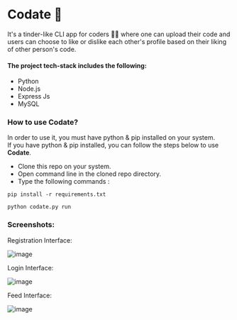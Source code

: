 # Codate 💑

It's a tinder-like CLI app for coders 👨‍💻 where one can upload their code and users can choose to like or dislike each other's profile based on their liking of other person's code.

#### The project tech-stack includes the following:
<ul>
   <li>Python</li>
   <li>Node.js</li>
   <li>Express Js</li>
   <li>MySQL</li>
</ul>

### How to use Codate?
In order to use it, you must have python & pip installed on your system. <br/>
If you have python & pip installed, you can follow the steps below to use <b>Codate</b>.
<ul>
   <li>Clone this repo on your system.</li>
   <li>Open command line in the cloned repo directory.</li>
   <li>Type the following commands :</li>
</ul>

   ```
  pip install -r requirements.txt
  ```
  ```
  python codate.py run
  ```


### Screenshots:

Registration Interface:

![image](https://user-images.githubusercontent.com/73229823/124368455-d3a92600-dc7e-11eb-9cba-af6ab26a906b.png)

Login Interface:

![image](https://user-images.githubusercontent.com/73229823/124368502-40bcbb80-dc7f-11eb-9021-f5c84452c15b.png)

Feed Interface:

![image](https://user-images.githubusercontent.com/73229823/124368566-f0922900-dc7f-11eb-8371-cc5e70de2db7.png)


